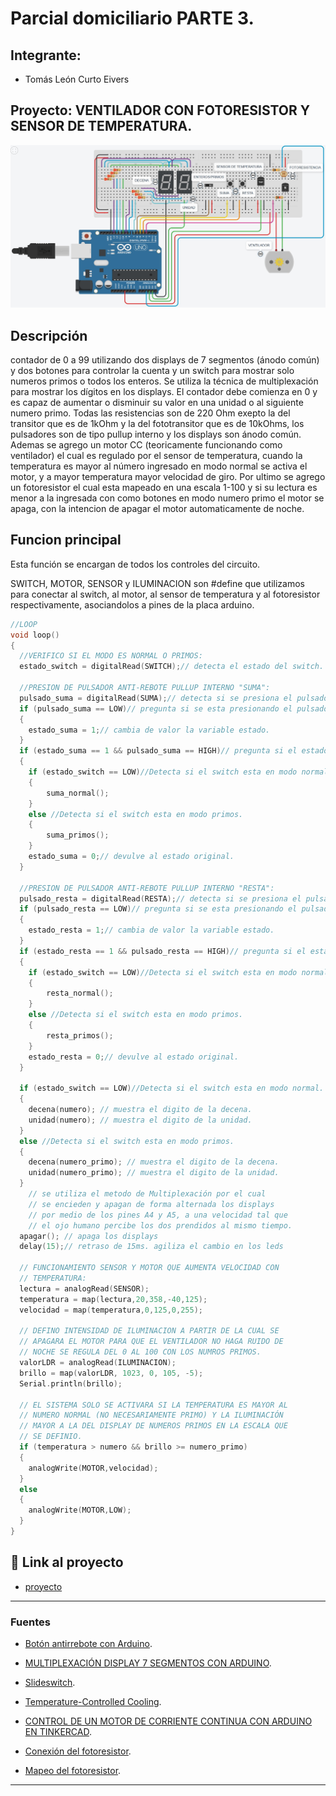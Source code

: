 # Parcial domiciliario PARTE 3.


## Integrante: 
- Tomás León Curto Eivers


## Proyecto: VENTILADOR CON FOTORESISTOR Y SENSOR DE TEMPERATURA.
![Tinkercad](./img/ArduinoTinkercad.jpg)


## Descripción
contador de 0 a 99 utilizando dos displays de 7 segmentos (ánodo común) y dos botones para controlar la cuenta y un switch para mostrar solo numeros primos o todos los enteros.
Se utiliza la técnica de multiplexación para mostrar los dígitos en los displays. 
El contador debe comienza en 0 y es capaz de aumentar o disminuir su valor en una unidad o al siguiente numero primo.
Todas las resistencias son de 220 Ohm exepto la del transitor que es de 1kOhm y la del fototransitor que es de 10kOhms, los pulsadores son de tipo pullup interno y los displays son ánodo común.
Ademas se agrego un motor CC (teoricamente funcionando como ventilador) el cual es regulado por el sensor de temperatura, cuando la temperatura es mayor al número ingresado en modo normal se activa el motor, 
y a mayor temperatura mayor velocidad de giro.
Por ultimo se agrego un fotoresistor el cual esta mapeado en una escala 1-100 y si su lectura es menor a la ingresada con como botones en modo numero primo el motor se apaga, con la intencion de apagar el motor 
automaticamente de noche.


## Funcion principal
Esta función se encargan de todos los controles del circuito.

SWITCH, MOTOR, SENSOR y ILUMINACION son #define que utilizamos para conectar al switch, al motor, al sensor de temperatura y al fotoresistor respectivamente, asociandolos a pines de la placa arduino.

~~~ C++ (lenguaje en el que esta escrito)
//LOOP
void loop()
{  
  //VERIFICO SI EL MODO ES NORMAL O PRIMOS:
  estado_switch = digitalRead(SWITCH);// detecta el estado del switch.
  
  //PRESION DE PULSADOR ANTI-REBOTE PULLUP INTERNO "SUMA":
  pulsado_suma = digitalRead(SUMA);// detecta si se presiona el pulsador.
  if (pulsado_suma == LOW)// pregunta si se esta presionando el pulsador.
  {
  	estado_suma = 1;// cambia de valor la variable estado.
  }
  if (estado_suma == 1 && pulsado_suma == HIGH)// pregunta si el estado es 1 pero se solto el boton.
  {
    if (estado_switch == LOW)//Detecta si el switch esta en modo normal.
    {  
  		suma_normal();
    }
    else //Detecta si el switch esta en modo primos.
    {
    	suma_primos();
    }
    estado_suma = 0;// devulve al estado original.
  }
  
  //PRESION DE PULSADOR ANTI-REBOTE PULLUP INTERNO "RESTA":
  pulsado_resta = digitalRead(RESTA);// detecta si se presiona el pulsador.
  if (pulsado_resta == LOW)// pregunta si se esta presionando el pulsador.
  {
  	estado_resta = 1;// cambia de valor la variable estado.
  }
  if (estado_resta == 1 && pulsado_resta == HIGH)// pregunta si el estado es 1 pero se solto el boton.
  {
  	if (estado_switch == LOW)//Detecta si el switch esta en modo normal.
    {  
  		resta_normal();
    }
    else //Detecta si el switch esta en modo primos.
    {
    	resta_primos();
    }
    estado_resta = 0;// devulve al estado original.
  }
  
  if (estado_switch == LOW)//Detecta si el switch esta en modo normal.
  {
  	decena(numero); // muestra el digito de la decena.
  	unidad(numero); // muestra el digito de la unidad.
  }
  else //Detecta si el switch esta en modo primos.
  {
  	decena(numero_primo); // muestra el digito de la decena.
  	unidad(numero_primo); // muestra el digito de la unidad.
  }
    // se utiliza el metodo de Multiplexación por el cual
    // se encieden y apagan de forma alternada los displays
    // por medio de los pines A4 y A5, a una velocidad tal que
    // el ojo humano percibe los dos prendidos al mismo tiempo.
  apagar(); // apaga los displays
  delay(15);// retraso de 15ms. agiliza el cambio en los leds 
  
  // FUNCIONAMIENTO SENSOR Y MOTOR QUE AUMENTA VELOCIDAD CON 
  // TEMPERATURA:
  lectura = analogRead(SENSOR);
  temperatura = map(lectura,20,358,-40,125);
  velocidad = map(temperatura,0,125,0,255);
  
  // DEFINO INTENSIDAD DE ILUMINACION A PARTIR DE LA CUAL SE
  // APAGARA EL MOTOR PARA QUE EL VENTILADOR NO HAGA RUIDO DE 
  // NOCHE SE REGULA DEL 0 AL 100 CON LOS NUMROS PRIMOS.
  valorLDR = analogRead(ILUMINACION);
  brillo = map(valorLDR, 1023, 0, 105, -5);
  Serial.println(brillo);
  
  // EL SISTEMA SOLO SE ACTIVARA SI LA TEMPERATURA ES MAYOR AL 
  // NUMERO NORMAL (NO NECESARIAMENTE PRIMO) Y LA ILUMINACIÓN
  // MAYOR A LA DEL DISPLAY DE NUMEROS PRIMOS EN LA ESCALA QUE
  // SE DEFINIO.
  if (temperatura > numero && brillo >= numero_primo)
  {
   	analogWrite(MOTOR,velocidad); 
  }
  else
  {
  	analogWrite(MOTOR,LOW); 
  }
}  
~~~

## :robot: Link al proyecto
- [proyecto](https://www.tinkercad.com/things/i77Lrzm76wg-copy-of-parcial-domiciliario-parte-2-curto-eivers-tomas-leon/editel?sharecode=NF3FVEAS1_0ooMY2fami3nE5PWlEv1cgaRUR6gzlRxA)

---
### Fuentes
- [Botón antirrebote con Arduino](https://www.youtube.com/watch?v=FoTFJW5Hyz8).

- [MULTIPLEXACIÓN DISPLAY 7 SEGMENTOS CON ARDUINO](https://www.youtube.com/watch?v=bScD6wptNws&t=188s).

- [Slideswitch](https://www.youtube.com/watch?v=cFFwFCuSZN4).

- [Temperature-Controlled Cooling](https://www.youtube.com/watch?v=mtB97aFkdHs).

- [CONTROL DE UN MOTOR DE CORRIENTE CONTINUA CON ARDUINO EN TINKERCAD](https://www.youtube.com/watch?v=fJKPeiwi0Pc&t=843s).

- [Conexión del fotoresistor](https://programarfacil.com/blog/arduino-blog/ldr-arduino/#Que_es_un_LDR).

- [Mapeo del fotoresistor](https://www.circuitbasics.com/how-to-use-photoresistors-to-detect-light-on-an-arduino/).
---
